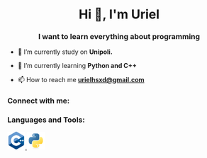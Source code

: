 <h1 align="center">Hi 👋, I'm Uriel</h1>
<h3 align="center">I want to learn everything about programming</h3>

- 🔭 I’m currently study on **Unipoli.**

- 🌱 I’m currently learning **Python and C++**

- 📫 How to reach me **urielhsxd@gmail.com**

<h3 align="left">Connect with me:</h3>
<p align="left">
</p>

<h3 align="left">Languages and Tools:</h3>
<p align="left"> <a href="https://www.w3schools.com/cpp/" target="_blank" rel="noreferrer"> <img src="https://raw.githubusercontent.com/devicons/devicon/master/icons/cplusplus/cplusplus-original.svg" alt="cplusplus" width="40" height="40"/> </a> <a href="https://www.python.org" target="_blank" rel="noreferrer"> <img src="https://raw.githubusercontent.com/devicons/devicon/master/icons/python/python-original.svg" alt="python" width="40" height="40"/> </a> </p>
